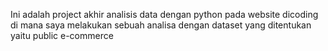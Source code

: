Ini adalah project akhir analisis data dengan python pada website dicoding di mana saya melakukan sebuah analisa dengan dataset yang ditentukan yaitu public e-commerce
